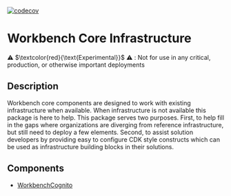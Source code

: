 [![codecov](https://codecov.io/github/aws-solutions/solution-spark-on-aws/branch/codecov/graph/badge.svg?flag=workbench-core-infrastructure)](https://app.codecov.io/github/aws-solutions/solution-spark-on-aws/tree/codecov)

# Workbench Core Infrastructure

⚠️ $\textcolor{red}{\text{Experimental}}$ ⚠️ : Not for use in any critical, production, or otherwise important deployments

## Description

Workbench core components are designed to work with existing infrastructure when available. When infrastructure is not available this package is here to help. This package serves two purposes. First, to help fill in the gaps where organizations are diverging from reference infrastructure, but still need to deploy a few elements. Second, to assist solution developers by providing easy to configure CDK style constructs which can be used as infrastructure building blocks in their solutions.

## Components

- [WorkbenchCognito](./docs/workbenchCognito.md)
